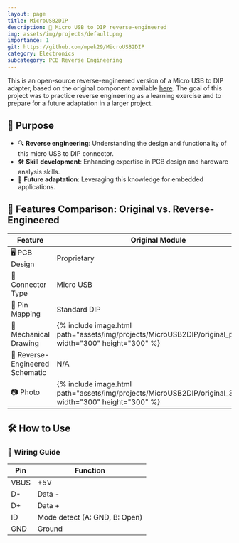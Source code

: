 ```yaml
---
layout: page
title: MicroUSB2DIP
description: 🔌 Micro USB to DIP reverse-engineered
img: assets/img/projects/default.png
importance: 1
git: https://github.com/mpek29/MicroUSB2DIP
category: Electronics
subcategory: PCB Reverse Engineering
---
```



This is an open-source reverse-engineered version of a Micro USB to DIP adapter, based on the original component available [here](https://fr.aliexpress.com/item/32947889760.html). The goal of this project was to practice reverse engineering as a learning exercise and to prepare for a future adaptation in a larger project.

## 🎯 Purpose

- 🔍 **Reverse engineering**: Understanding the design and functionality of this micro USB  to DIP connector.
- 🛠️ **Skill development**: Enhancing expertise in PCB design and hardware analysis skills.
- 🔄 **Future adaptation**: Leveraging this knowledge for embedded applications.

## 📝 Features Comparison: Original vs. Reverse-Engineered


| Feature            | Original Module | Reverse-Engineered Version |
|--------------------|----------------|---------------------------|
| 🖥️ PCB Design        | Proprietary     | Open-source & customizable |
| 🔌 Connector Type    | Micro USB       | Micro USB |
| 📌 Pin Mapping      | Standard DIP    | Standard DIP |
| 👐 Mechanical Drawing  | {% include image.html path="assets/img/projects/MicroUSB2DIP/original_pcb.png" width="300" height="300" %} | {% include image.html path="assets/img/projects/MicroUSB2DIP/reversed_pcb.png" width="300" height="300" %} |
| 📝 Reverse-Engineered Schematic | N/A | {% include image.html path="assets/img/projects/MicroUSB2DIP/reversed_sch.png" width="300" height="300" %} |
| 📷 Photo             | {% include image.html path="assets/img/projects/MicroUSB2DIP/original_3d.png" width="300" height="300" %} | {% include image.html path="assets/img/projects/MicroUSB2DIP/reversed_3d.png" width="300" height="300" %} |

## 🛠️ How to Use

### 📌 Wiring Guide


| Pin  | Function |  
|------|----------|  
| VBUS | +5V |  
| D-   | Data - |  
| D+   | Data + |  
| ID   | Mode detect (A: GND, B: Open) |  
| GND  | Ground |  

